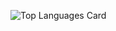 ![Top Languages Card](https://github-readme-stats.vercel.app/api?username=kaheisekiX&count_private=true&show_icons=true&title_color=FFF&text_color=FFF&icon_color=FFF&bg_color=45,B621FE,1FD1F9&hide_border=true)

